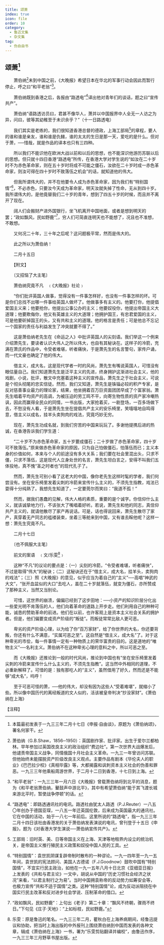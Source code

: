 ```yaml
---
title: 颂萧
index: true
icon: file
order: 10
category:
  - 鲁迅文集
  - 杂文集
tag:  
  - 伪自由书
---
```


## 颂萧[^①]

　　萧伯纳[^②]未到中国之前，《大晚报》希望日本在华北的军事行动会因此而暂行停止，呼之曰“和平老翁”[^③]。

　　萧伯纳既到香港之后，各报由“路透电”[^④]译出他对青年们的谈话，题之曰“宣传共产”。

　　萧伯纳“语路透访员曰，君甚不像华人，萧并以中国报界中人全无一人访之为异，问曰，彼等其幼稚至于未识余乎？”（十一日路透电）

　　我们其实是老练的，我们很知道香港总督的德政，上海工部局[^⑤]的章程，要人的谁和谁是亲友，谁和谁是仇雠，谁的太太的生日是那一天，爱吃的是什么。但对于萧，──惜哉，就是作品的译本也只有三四种。

　　所以我们不能识他在欧洲大战以前和以后的思想，也不能深识他游历苏联以后的思想。但只就十四日香港“路透电”所传，在香港大学对学生说的“如汝在二十岁时不为赤色革命家，则在五十岁时将成不可能之僵石，汝欲在二十岁时成一赤色革命家，则汝可得在四十岁时不致落伍之机会”的话，就知道他的伟大。

　　但我所谓伟大的，并不在他要令人成为赤色革命家，因为我们有“特别国情”[^⑥]，不必赤色，只要汝今天成为革命家，明天汝就失掉了性命，无从到四十岁。我所谓伟大的，是他竟替我们二十岁的青年，想到了四五十岁的时候，而且并不离开了现在。

　　阔人们会搬财产进外国银行，坐飞机离开中国地面，或者是想到明天的罢；“政如飘风，民如野鹿”[^⑦]，穷人们可简直连明天也不能想了，况且也不准想，不敢想。

　　又何况二十年，三十年之后呢？这问题极平常，然而是伟大的。

　　此之所以为萧伯纳！

　　二月十五日

　　【附文】

　　〔又招恼了大主笔〕

　　萧伯纳究竟不凡　﹙《大晚报》社论﹚

　　“你们批评英国人做事，觉得没有一件事怎样好，也没有一件事怎样的坏。可是你们总找不出哪一件事给英国人做坏了。他做事多有主义的。他要打你，他提倡爱国主义来；他要抢你，他提出公事公办的主义；他要奴役你，他提出帝国主义大道理；他要欺侮你，他又有英雄主义的大道理；他拥护国王，有忠君爱国的主义，可是他要斫掉国王的头，又有共和主义的道理。他的格言是责任；可是他总不忘记一个国家的责任与利益发生了冲突就要不得了。”

　　这是萧伯纳老先生在《命运之人》中批评英国人的尖刻语。我们举这一个例来介绍萧先生，要读者认识大伟人之所以伟大，也自有其秘诀在。这样子的冷箭，充满在萧氏的作品中，令受者难堪，听者痛快，于是萧先生的名言警句，家传户诵，而一代文豪也确定了他的伟大。

　　借主义，成大名，这是现代学者一时的风尚，萧先生有嘴说英国人，可惜没有眼估量自己。我们知道萧先生是泛平主义的先进，终身拥护这渐进社会主义，他的戏剧，小说，批评，散文中充塞着这种主义的宣传品，萧先生之于社会主义，可说是个彻头彻尾的忠实信徒。然而，我们又知道，萧先生是铢锱必较的积产专家，是反对慈善事业最力的理论家，结果，他坐拥着百万巨资面团团早成了个富家翁。萧先生唱着平均资产的高调，为被压迫的劳工鸣不平，向寄生物性质的资产家冷嘲热讽，因此而赢得全民众的同情，一书出版，大家抢着买，一剧登场，一百多场做下去，不愁没有人看，于是萧先生坐在提倡共产主义的安乐椅里，笑嘻嘻地自鸣得意，借主义以成名，挂羊头卖狗肉的戏法，究竟巧妙无穷。

　　现在，萧先生功成名就，到我们穷苦的中国来玩玩了。多谢他提携后进的热诚，在香港告诉我们学生道：

　　“二十岁不为赤色革命家，五十岁要成僵石；二十岁做了赤色革命家，四十岁可不致落伍。”原来做赤色革命家的原因，只为自己怕做僵石，怕落伍而已；主义本身的价值如何，本来与个人的前途没有多大关系；我们要在社会里混出头，只求不僵，只求不落伍，这是现代人立身处世的名言，萧先生坦白言之，安得不叫我们五体投地，真不愧“圣之时者也”的现代孔子了。

　　然而，萧先生可别小看了这老大的中国，像你老先生这样时髦的学者，我们何尝没有。坐在安乐椅里发着尖刺的冷箭来宣传什么主义的，不须先生指教，戏法已耍得十分纯熟了。我想先生知道了，一定要莞尔而笑曰：“我道不孤！”

　　然而，据我们愚蠢的见解，伟大人格的素质，重要的是个诚字。你信仰什么主义，就该诚挚地力行，不该张大了嘴唱着好听。若说，萧先生和他的同志，真信仰共产主义的，就请他散尽了家产再说话。可是，话也得说回来，萧先生散尽了家产，真穿着无产同志的褴褛装束，坐着三等舱来到中国，又有谁去睬他呢？这样一想：萧先生究竟不凡。

　　二月十七日

　　〔也不佩服大主笔〕

　　前文的案语　﹙文/乐雯[^⑧]﹚

　　这种“不凡”的议论的要点是：（一）尖刻的冷箭，“令受者难堪，听者痛快”，不过是取得“伟大”的秘诀；（二）这秘诀还在于“借主义，成大名，挂羊头，卖狗肉的戏法”；（三）照《大晚报》的意见，似乎应当为着自己的“主义”──高唱“神武的大文”，“张开血盆似的大口”去吃人，虽在二十岁就落伍，就变为僵石，亦所赞成了那种主义，当然又当别论。

　　可惜，这世界的崩溃，偏偏已经到了这步田地：──小资产的知识阶层分化出一些爱光明不肯落伍的人，他们向着革命的道路上开步走。他们利用自己的种种可能，诚恳的赞助革命的前进。他们在以前，也许客观上是资本主义社会关系的拥护者。但是，他们偏要变成资产阶级的“叛徒”。而叛徒常常比敌人更可恶。

　　卑劣的资产阶级心理，以为给了你“百万家财”，给了你世界的大名，你还要背叛，你还有什么不满意，“实属可恶之至”。这自然是“借主义，成大名”了。对于这种卑劣的市侩，每一件事情一定有一种物质上的荣华富贵的目的。这是道地的“唯物主义”──名利主义。萧伯纳不在这种卑劣心理的意料之中，所以可恶之至。

　　而《大晚报》还推论到一般的时代风尚，推论到中国也有“坐在安乐椅里发着尖刺的冷箭来宣传什么什么主义的，不须先生指教”。这当然中外相同的道理，不必重新解释了。可惜的是：独有那吃人的“主义”，虽然借用了好久，然而还是不能够“成大名”，呜呼！

　　至于可恶可怪的萧，──他的伟大，却没有因为这些人“受着难堪”，就缩小了些。所以像中国历代的离经叛道的文人似的，活该被皇帝判决“抄没家财”。《萧伯纳在上海》

【注释】

[^①]:本篇最初发表于一九三三年二月十七日《申报·自由谈》，原题为《萧伯纳颂》，署名何家干。

[^②]:萧伯纳（G.B.Shaw，1856─1950）：英国剧作家、批评家。出生于爱尔兰都柏林。早年参加过英国改良主义的政治组织“费边社”。第一次世界大战爆发后，他谴责帝国主义战争，同情俄国十月社会主义革命。一九三一年曾访问苏联。但他始终未能摆脱资产阶级改良主义观点。主要作品有剧本《华伦夫人的职业》《巴巴拉少校》《真相毕露》等，大都揭露和讽刺资本主义社会的伪善和罪恶。一九三三年他乘船周游世界，于二月十二日到香港，十七日到上海。

[^③]:“和平老翁”：一九三三年一月六日《大晚报》曾载萧伯纳将到北平的消息，题为《和平老翁萧伯纳，鼙鼓声中游北平》，其中有希望萧伯纳“能于其飞渡长城来游北平时，暂使战争停顿”的话。

[^④]:“路透电”：即路透通讯社的电讯。路透社由犹太人路透（P.J.Reuter）一八五〇年创办于德国亚琛，一八五一年迁英国伦敦，后来成为英国最大的通讯社。它在中国的活动，始于一八七一年前后。这里所说的“路透电”，指一九三三年二月十四日该社由香港发的关于萧伯纳发表演说的电讯，曾刊登于十五日《申报》，题为《对香港大学生演说──萧伯纳宣传共产》。

[^⑤]:工部局：旧时英、美、日等帝国主义在上海、天津等地租界内设立的统治机关，是帝国主义推行殖民主义政策和奴役中国人民的工具。

[^⑥]:“特别国情”：袁世凯阴谋复辟帝制时散布的一种谬论。一九一四年至一九一五年间，袁世凯的宪法顾问、美国人古德诺（F.J.Goodnow）鼓吹中国有“特别国情”，不宜实行民主政治，如他在一九一五年八月十日北京《亚细亚日报》上发表的《共和与君主论》一文中，胡说从中国的“历史习惯社会经济之状况”来看，“以君主制行之为易”。当时中国拥袁称帝的反动势力如筹安会等，也极力宣传“共和不适于国情”之类。这种“特别国情”论，成为反动派阻挠在中国实行民主改革和反对进步社会学说、压制革命的借口。

[^⑦]:“政如飘风，民如野鹿”：上句出《老子》第二十章：“飘风不终朝，骤雨不终日。”下句见《庄子·天地》：“上如标枝，民如野鹿。”

[^⑧]:乐雯：原是鲁迅的笔名。一九三三年二月，瞿秋白在上海养病期间，经鲁迅提议和协助，把当时上海出版的中外报刊上围绕萧伯纳到中国而发表的各种文章，辑成《萧伯纳在上海》一书，署为“乐雯剪贴翻译并编校”，由鲁迅作序，一九三三年三月野草书屋出版。
